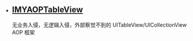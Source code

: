 

* ## [IMYAOPTableView](https://github.com/li6185377/IMYAOPTableView)
  无业务入侵，无逻辑入侵，外部察觉不到的 UITableView/UICollectionView AOP 框架
